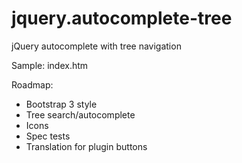 jquery.autocomplete-tree
========================

jQuery autocomplete with tree navigation

Sample: index.htm

Roadmap:
* Bootstrap 3 style
* Tree search/autocomplete 
* Icons
* Spec tests
* Translation for plugin buttons
